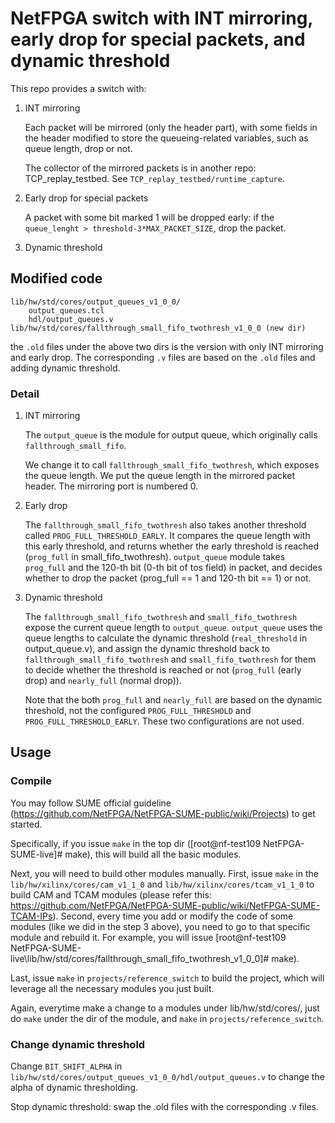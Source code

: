 # NetFPGA switch with INT mirroring, early drop for special packets, and dynamic threshold
This repo provides a switch with:
1. INT mirroring

	Each packet will be mirrored (only the header part), with some fields in the header modified to store the queueing-related variables, such as queue length, drop or not. 
	
	The collector of the mirrored packets is in another repo: TCP_replay_testbed. See `TCP_replay_testbed/runtime_capture`.

2. Early drop for special packets

	A packet with some bit marked 1 will be dropped early: if the `queue_lenght > threshold-3*MAX_PACKET_SIZE`, drop the packet.

3. Dynamic threshold

## Modified code
	lib/hw/std/cores/output_queues_v1_0_0/
		output_queues.tcl
		hdl/output_queues.v
	lib/hw/std/cores/fallthrough_small_fifo_twothresh_v1_0_0 (new dir)

the `.old` files under the above two dirs is the version with only INT mirroring and early drop. The corresponding `.v` files are based on the `.old` files and adding dynamic threshold.

### Detail
1. INT mirroring

	The `output_queue` is the module for output queue, which originally calls `fallthrough_small_fifo`.

	We change it to call `fallthrough_small_fifo_twothresh`, which exposes the queue length. We put the queue length in the mirrored packet header. The mirroring port is numbered 0.

2. Early drop
	
	The `fallthrough_small_fifo_twothresh` also takes another threshold called `PROG_FULL_THRESHOLD_EARLY`. It compares the queue length with this early threshold, and returns whether the early threshold is reached (`prog_full` in small_fifo_twothresh). `output_queue` module takes `prog_full` and the 120-th bit (0-th bit of tos field) in packet, and decides whether to drop the packet (prog_full == 1 and 120-th bit == 1) or not.

3. Dynamic threshold

	The `fallthrough_small_fifo_twothresh` and `small_fifo_twothresh` expose the current queue length to `output_queue`. `output_queue` uses the queue lengths to calculate the dynamic threshold (`real_threshold` in output_queue.v), and assign the dynamic threshold back to `fallthrough_small_fifo_twothresh` and `small_fifo_twothresh` for them to decide whether the threshold is reached or not (`prog_full` (early drop) and `nearly_full` (normal drop)).

	Note that the both `prog_full` and `nearly_full` are based on the dynamic threshold, not the configured `PROG_FULL_THRESHOLD` and `PROG_FULL_THRESHOLD_EARLY`. These two configurations are not used.

## Usage
### Compile

You may follow SUME official guideline (https://github.com/NetFPGA/NetFPGA-SUME-public/wiki/Projects) to get started. 

Specifically, if you issue `make` in the top dir ([root@nf-test109 NetFPGA-SUME-live]# make), this will build all the basic modules. 

Next, you will need to build other modules manually. First, issue `make` in the `lib/hw/xilinx/cores/cam_v1_1_0` and `lib/hw/xilinx/cores/tcam_v1_1_0` to build CAM and TCAM modules (please refer this: https://github.com/NetFPGA/NetFPGA-SUME-public/wiki/NetFPGA-SUME-TCAM-IPs). Second, every time you add or modify the code of some modules (like we did in the step 3 above), you need to go to that specific module and rebuild it. For example, you will issue [root@nf-test109 NetFPGA-SUME-live\lib/hw/std/cores/fallthrough_small_fifo_twothresh_v1_0_0]# make).

Last, issue `make` in `projects/reference_switch` to build the project, which will leverage all the necessary modules you just built.

Again, everytime make a change to a modules under lib/hw/std/cores/, just do `make` under the dir of the module, and `make` in `projects/reference_switch`.

### Change dynamic threshold
Change `BIT_SHIFT_ALPHA` in `lib/hw/std/cores/output_queues_v1_0_0/hdl/output_queues.v` to change the alpha of dynamic thresholding.

Stop dynamic threshold: swap the .old files with the corresponding .v files.
